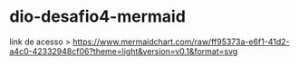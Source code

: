 # dio-desafio4-mermaid

link de acesso > https://www.mermaidchart.com/raw/ff95373a-e6f1-41d2-a4c0-42332948cf06?theme=light&version=v0.1&format=svg
